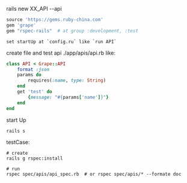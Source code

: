 rails new XX_API --api

```ruby
source 'https://gems.ruby-china.com'
gem 'grape'
gem "rspec-rails"  # at group :development, :test
```
```
set startUp at `config.ru` like `run API`
```
create file and test api ./app/apis/api.rb like:
```ruby
class API < Grape::API
	format :json
	params do
		requires(:name, type: String) 
	end
	get 'test' do
		{message: "#{params['name']}"}
	end
end
```
start Up
```
rails s
```

testCase:
```
# create
rails g rspec:install
```

```
# run
rspec spec/apis/api_spec.rb  # or rspec spec/apis/* --formate doc
```
